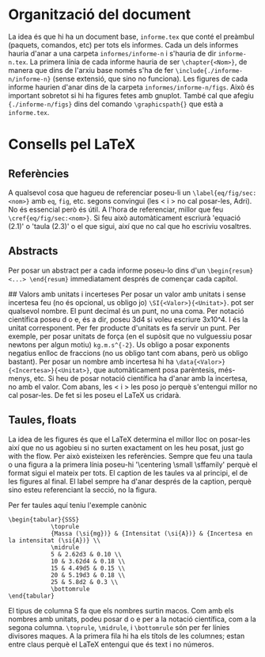 # Organització del document
La idea és que hi ha un document base, `informe.tex` que conté el preàmbul (paquets, comandos, etc) per tots els informes. Cada un dels informes hauria d'anar a una carpeta `informes/informe-n` i s'hauria de dir `informe-n.tex`. La primera línia de cada informe hauria de ser `\chapter{<Nom>}`, de manera que dins de l'arxiu base només s'ha de fer `\include{./informe-n/informe-n}` (sense extensió, que sino no funciona). Les figures de cada informe haurien d'anar dins de la carpeta `informes/informe-n/figs`. Això és important sobretot si hi ha figures fetes amb gnuplot. També cal que afegiu `{./informe-n/figs}` dins del comando `\graphicspath{}` que està a `informe.tex`.

# Consells pel LaTeX
## Referències
A qualsevol cosa que hagueu de referenciar poseu-li un `\label{eq/fig/sec:<nom>}` amb `eq`, `fig`, etc. segons convingui (les < i > no cal posar-les, Adri). No és essencial però és útil. A l'hora de referenciar, millor que feu `\cref{eq/fig/sec:<nom>}`. Si feu això automàticament escriurà 'equació (2.1)' o 'taula (2.3)' o el que sigui, així que no cal que ho escriviu vosaltres.  

## Abstracts
Per posar un abstract per a cada informe poseu-lo dins d'un `\begin{resum} <...> \end{resum}` immediatament després de començar cada capítol. 

## Valors amb unitats i incerteses
Per posar un valor amb unitats i sense incertesa feu (no és opcional, us obligo jo) `\SI{<Valor>}{<Unitat>}`. <Valor> pot ser qualsevol nombre. El punt decimal és un punt, no una coma. Per notació científica poseu d o e, és a dir, poseu 3d4 si voleu escriure 3x10^4. I <Unitat> és la unitat corresponent. Per fer producte d'unitats es fa servir un punt. Per exemple, per posar unitats de força (en el supòsit que no vulguessiu posar newtons per algun motiu) `kg.m.s^{-2}`. Us obligo a posar exponents negatius enlloc de fraccions (no us obligo tant com abans, però us obligo bastant). Per posar un nombre amb incertesa hi ha `\data{<Valor>}{<Incertesa>}{<Unitat>}`, que automàticament posa parèntesis, més-menys, etc. Si heu de posar notació científica ha d'anar amb la incertesa, no amb el valor. Com abans, les < i > les poso jo perquè s'entengui millor no cal posar-les. De fet si les poseu el LaTeX us cridarà. 

## Taules, floats
La idea de les figures és que el LaTeX determina el millor lloc on posar-les així que no us agobieu si no surten exactament on les heu posat, just go with the flow. Per això existeixen les referències. Sempre que feu una taula o una figura a la primera línia poseu-hi '\centering \small \sffamily' perquè el format sigui el mateix per tots. El caption de les taules va al principi, el de les figures al final. El label sempre ha d'anar després de la caption, perquè sino esteu referenciant la secció, no la figura.

Per fer taules aquí teniu l'exemple canònic
```
\begin{tabular}{SSS}
			\toprule
			{Massa (\si{mg})} & {Intensitat (\si{A})} & {Incertesa en la intensitat (\si{A})} \\
			\midrule
			5 & 2.62d3 & 0.10 \\
			10 & 3.62d4 & 0.18 \\
			15 & 4.49d5 & 0.15 \\
			20 & 5.19d3 & 0.18 \\
			25 & 5.8d2 & 0.3 \\
			\bottomrule
\end{tabular}
```
El tipus de columna S fa que els nombres surtin macos. Com amb els nombres amb unitats, podeu posar d o e per a la notació científica, com a la segona columna. `\toprule`, `\midrule`, i `\bottomrule` són per fer línies divisores maques. A la primera fila hi ha els títols de les columnes; estan entre claus perquè el LaTeX entengui que és text i no números.   
